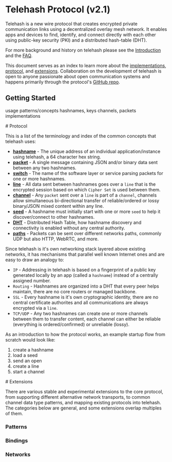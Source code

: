 Telehash Protocol (v2.1)
========================

Telehash is a new wire protocol that creates encrypted private communication links using a decentralized overlay mesh network.  It enables apps and devices to find, identify, and connect directly with each other using public-key security (PKI) and a distributed hash-table (DHT).

For more background and history on telehash please see the [Introduction](background.md) and the [FAQ](faq.md).

This document serves as an index to learn more about the [implementations](implementations.md), [protocol](#protocol), and [extensions](#extensions).  Collaboration on the development of telehash is open to anyone passionate about open communication systems and happens primarily through the protocol's [GitHub repo](https://github.com/telehash/telehash.org/blob/master/implementers.md).

## Getting Started

usage patterns/concepts
hashnames, keys
channels, packets
implementations

<a name="protocol" />
# Protocol

This is a list of the terminology and index of the common concepts that telehash uses:

* **[hashname](hashname.md)** - The unique address of an individual application/instance using telehash, a 64 character hex string.
* **[packet](packet.md)** - A single message containing JSON and/or binary data sent between any two hashnames.
* **[switch](switch.md)** - The name of the software layer or service parsing packets for one or more hashnames.
* **[line](cipher_sets.md)** - All data sent between hashnames goes over a `line` that is the encrypted session based on which `Cipher Set` is used between them.
* **[channel](channels.md)** - Any `packet` sent over a `line` is part of a `channel`, channels allow simultaneous bi-directional transfer of reliable/ordered or lossy binary/JSON mixed content within any line.
* **[seed](seeds.md)** - A hashname must initially start with one or more `seed` to help it discover/connect to other hashnames.
* **[DHT](dht.md)** - Distributed Hash Table, how hashname discovery and connectivity is enabled without any central authority.
* **[paths](network.md)** - Packets can be sent over different networks paths, commonly UDP but also HTTP, WebRTC, and more.

Since telehash is it's own networking stack layered above existing networks, it has mechanisms that parallel well known Internet ones and are easy to draw an analogy to:

* `IP` - Addressing in telehash is based on a fingerprint of a public key generated locally by an app (called a `hashname`) instead of a centrally assigned number.
* `Routing` - Hashnames are organized into a DHT that every peer helps maintain, there are no core routers or managed backbone.
* `SSL` - Every hashname is it's own cryptographic identity, there are no central certificate authorites and all communications are always encrypted via a `line`.
* `TCP/UDP` - Any two hashnames can create one or more channels between them to transfer content, each channel can either be reliable (everything is ordered/confirmed) or unreliable (lossy).

As an introduction to how the protocol works, an example startup flow from scratch would look like:

1. create a hashname
2. load a seed
3. send an open
4. create a line
5. start a channel

<a name="extensions" />
# Extensions

There are various stable and experimental extensions to the core protocol, from supporting different alternative network transports, to common channel data type patterns, and mapping existing protocols into telehash.  The categories below are general, and some extensions overlap multiples of them.

### Patterns

### Bindings

### Networks
